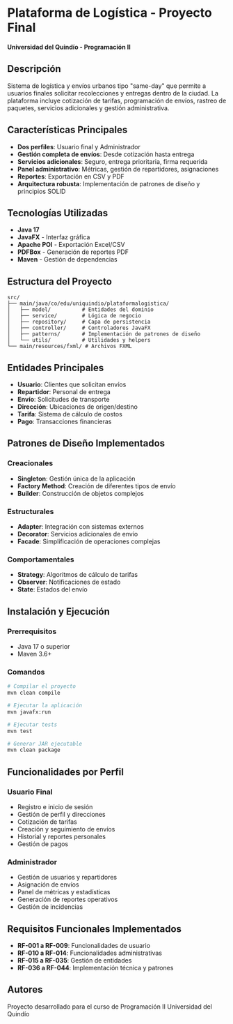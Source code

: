 # Plataforma de Logística - Proyecto Final

**Universidad del Quindío - Programación II**

## Descripción
Sistema de logística y envíos urbanos tipo "same-day" que permite a usuarios finales solicitar recolecciones y entregas dentro de la ciudad. La plataforma incluye cotización de tarifas, programación de envíos, rastreo de paquetes, servicios adicionales y gestión administrativa.

## Características Principales
- **Dos perfiles**: Usuario final y Administrador
- **Gestión completa de envíos**: Desde cotización hasta entrega
- **Servicios adicionales**: Seguro, entrega prioritaria, firma requerida
- **Panel administrativo**: Métricas, gestión de repartidores, asignaciones
- **Reportes**: Exportación en CSV y PDF
- **Arquitectura robusta**: Implementación de patrones de diseño y principios SOLID

## Tecnologías Utilizadas
- **Java 17**
- **JavaFX** - Interfaz gráfica
- **Apache POI** - Exportación Excel/CSV
- **PDFBox** - Generación de reportes PDF
- **Maven** - Gestión de dependencias

## Estructura del Proyecto
```
src/
├── main/java/co/edu/uniquindio/plataformalogistica/
│   ├── model/          # Entidades del dominio
│   ├── service/        # Lógica de negocio
│   ├── repository/     # Capa de persistencia
│   ├── controller/     # Controladores JavaFX
│   ├── patterns/       # Implementación de patrones de diseño
│   └── utils/          # Utilidades y helpers
└── main/resources/fxml/ # Archivos FXML
```

## Entidades Principales
- **Usuario**: Clientes que solicitan envíos
- **Repartidor**: Personal de entrega
- **Envío**: Solicitudes de transporte
- **Dirección**: Ubicaciones de origen/destino
- **Tarifa**: Sistema de cálculo de costos
- **Pago**: Transacciones financieras

## Patrones de Diseño Implementados

### Creacionales
- **Singleton**: Gestión única de la aplicación
- **Factory Method**: Creación de diferentes tipos de envío
- **Builder**: Construcción de objetos complejos

### Estructurales
- **Adapter**: Integración con sistemas externos
- **Decorator**: Servicios adicionales de envío
- **Facade**: Simplificación de operaciones complejas

### Comportamentales
- **Strategy**: Algoritmos de cálculo de tarifas
- **Observer**: Notificaciones de estado
- **State**: Estados del envío

## Instalación y Ejecución

### Prerrequisitos
- Java 17 o superior
- Maven 3.6+

### Comandos
```bash
# Compilar el proyecto
mvn clean compile

# Ejecutar la aplicación
mvn javafx:run

# Ejecutar tests
mvn test

# Generar JAR ejecutable
mvn clean package
```

## Funcionalidades por Perfil

### Usuario Final
- Registro e inicio de sesión
- Gestión de perfil y direcciones
- Cotización de tarifas
- Creación y seguimiento de envíos
- Historial y reportes personales
- Gestión de pagos

### Administrador
- Gestión de usuarios y repartidores
- Asignación de envíos
- Panel de métricas y estadísticas
- Generación de reportes operativos
- Gestión de incidencias

## Requisitos Funcionales Implementados
- **RF-001 a RF-009**: Funcionalidades de usuario
- **RF-010 a RF-014**: Funcionalidades administrativas
- **RF-015 a RF-035**: Gestión de entidades
- **RF-036 a RF-044**: Implementación técnica y patrones

## Autores
Proyecto desarrollado para el curso de Programación II
Universidad del Quindío
